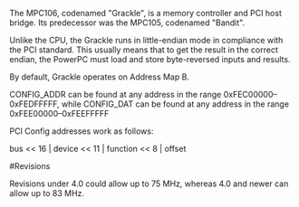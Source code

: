 The MPC106, codenamed "Grackle", is a memory controller and PCI host bridge. Its predecessor was the MPC105, codenamed "Bandit".

Unlike the CPU, the Grackle runs in little-endian mode in compliance with the PCI standard. This usually means that to get the result in the correct endian, the PowerPC must load and store byte-reversed inputs and results.

By default, Grackle operates on Address Map B.

CONFIG_ADDR can be found at any address in the range 0xFEC00000–0xFEDFFFFF, while CONFIG_DAT can be found at any address in the range 0xFEE00000–0xFEEFFFFF

PCI Config addresses work as follows:

bus << 16 | device << 11 | function <<  8 | offset

#Revisions

Revisions under 4.0 could allow up to 75 MHz, whereas 4.0 and newer can allow up to 83 MHz.
